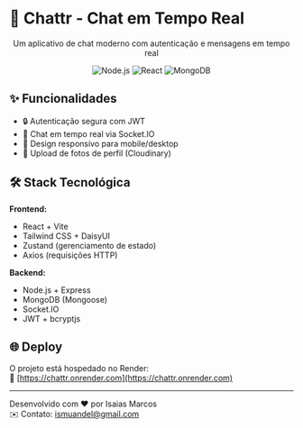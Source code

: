 # 💬 Chattr - Chat em Tempo Real

<div align="center">
  <p>Um aplicativo de chat moderno com autenticação e mensagens em tempo real</p>
  
  ![Node.js](https://img.shields.io/badge/Node.js-20.x-green)
  ![React](https://img.shields.io/badge/React-18.x-blue)
  ![MongoDB](https://img.shields.io/badge/MongoDB-6.x-brightgreen)
</div>

## ✨ Funcionalidades
- 🔒 Autenticação segura com JWT
- 💬 Chat em tempo real via Socket.IO
- 📱 Design responsivo para mobile/desktop
- 📸 Upload de fotos de perfil (Cloudinary)

## 🛠 Stack Tecnológica
**Frontend:**
- React + Vite
- Tailwind CSS + DaisyUI
- Zustand (gerenciamento de estado)
- Axios (requisições HTTP)

**Backend:**
- Node.js + Express
- MongoDB (Mongoose)
- Socket.IO
- JWT + bcryptjs



## 🌐 Deploy
O projeto está hospedado no Render:  
🔗 [https://chattr.onrender.com](https://chattr.onrender.com)

---

Desenvolvido com ❤️ por Isaias Marcos  
✉️ Contato: ismuandel@gmail.com
